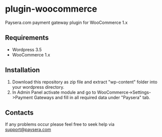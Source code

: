 plugin-woocommerce
======================

Paysera.com payment gateway plugin for WooCommerce 1.x

Requirements
------------

- Wordpress 3.5
- WooCommerce 1.x

Installation
------------

1. Download this repository as zip file and extract "wp-content" folder into your wordpress directory.
2. In Admin Panel activate module and go to WooCommerce->Settings->Payment Gateways and fill in all required data under "Paysera" tab.

Contacts
--------

If any problems occur please feel free to seek help via support@paysera.com
